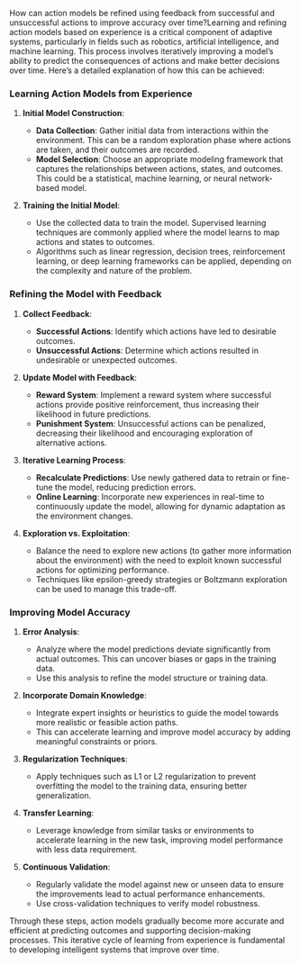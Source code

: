 How can action models be refined using feedback from successful and unsuccessful actions to improve accuracy over time?Learning and refining action models based on experience is a critical component of adaptive systems, particularly in fields such as robotics, artificial intelligence, and machine learning. This process involves iteratively improving a model’s ability to predict the consequences of actions and make better decisions over time. Here’s a detailed explanation of how this can be achieved:

### Learning Action Models from Experience

1. **Initial Model Construction**:
   - **Data Collection**: Gather initial data from interactions within the environment. This can be a random exploration phase where actions are taken, and their outcomes are recorded.
   - **Model Selection**: Choose an appropriate modeling framework that captures the relationships between actions, states, and outcomes. This could be a statistical, machine learning, or neural network-based model.

2. **Training the Initial Model**:
   - Use the collected data to train the model. Supervised learning techniques are commonly applied where the model learns to map actions and states to outcomes.
   - Algorithms such as linear regression, decision trees, reinforcement learning, or deep learning frameworks can be applied, depending on the complexity and nature of the problem.

### Refining the Model with Feedback

1. **Collect Feedback**:
   - **Successful Actions**: Identify which actions have led to desirable outcomes.
   - **Unsuccessful Actions**: Determine which actions resulted in undesirable or unexpected outcomes.

2. **Update Model with Feedback**:
   - **Reward System**: Implement a reward system where successful actions provide positive reinforcement, thus increasing their likelihood in future predictions.
   - **Punishment System**: Unsuccessful actions can be penalized, decreasing their likelihood and encouraging exploration of alternative actions.

3. **Iterative Learning Process**:
   - **Recalculate Predictions**: Use newly gathered data to retrain or fine-tune the model, reducing prediction errors.
   - **Online Learning**: Incorporate new experiences in real-time to continuously update the model, allowing for dynamic adaptation as the environment changes.

4. **Exploration vs. Exploitation**:
   - Balance the need to explore new actions (to gather more information about the environment) with the need to exploit known successful actions for optimizing performance.
   - Techniques like epsilon-greedy strategies or Boltzmann exploration can be used to manage this trade-off.

### Improving Model Accuracy

1. **Error Analysis**:
   - Analyze where the model predictions deviate significantly from actual outcomes. This can uncover biases or gaps in the training data.
   - Use this analysis to refine the model structure or training data.

2. **Incorporate Domain Knowledge**:
   - Integrate expert insights or heuristics to guide the model towards more realistic or feasible action paths.
   - This can accelerate learning and improve model accuracy by adding meaningful constraints or priors.

3. **Regularization Techniques**:
   - Apply techniques such as L1 or L2 regularization to prevent overfitting the model to the training data, ensuring better generalization.

4. **Transfer Learning**:
   - Leverage knowledge from similar tasks or environments to accelerate learning in the new task, improving model performance with less data requirement.

5. **Continuous Validation**:
   - Regularly validate the model against new or unseen data to ensure the improvements lead to actual performance enhancements.
   - Use cross-validation techniques to verify model robustness.

Through these steps, action models gradually become more accurate and efficient at predicting outcomes and supporting decision-making processes. This iterative cycle of learning from experience is fundamental to developing intelligent systems that improve over time.